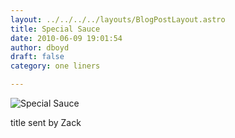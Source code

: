 ```yaml
---
layout: ../../../../layouts/BlogPostLayout.astro
title: Special Sauce
date: 2010-06-09 19:01:54
author: dboyd
draft: false
category: one liners

---
```

<img
    src="https://img.selfiespirits.com/images/2010/06/specialSauce.jpeg"
    alt="Special Sauce"
/>

title sent by Zack